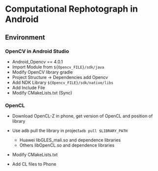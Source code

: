 # Computational Rephotograph in Android 

## Environment

### OpenCV in Android Studio

 - Android_Opencv == 4.0.1
 - Import Module from ```${Opencv_FILE}/sdk/java```
 - Modify OpenCV library gradle
 - Project Structure -> Dependencies add Opencv
 - Add NDK Library ```${Opencv_FILE}/sdk/native/libs```
 - Add Include File 
 - Modify CMakeLists.txt (Sync)
 
 
### OpenCL 
 
  - Download OpenCL-Z in phone, get version of OpenCL and position of library
  - Use adb pull the library in project```adb pull $LIBRARY_PATH```
  
    - Huawei libGLES_mali.so and dependence libraries
    - Others libOpenCL.so and dependence libraries
        
  - Modify CMakeLists.txt
  - Add CL files to Phone